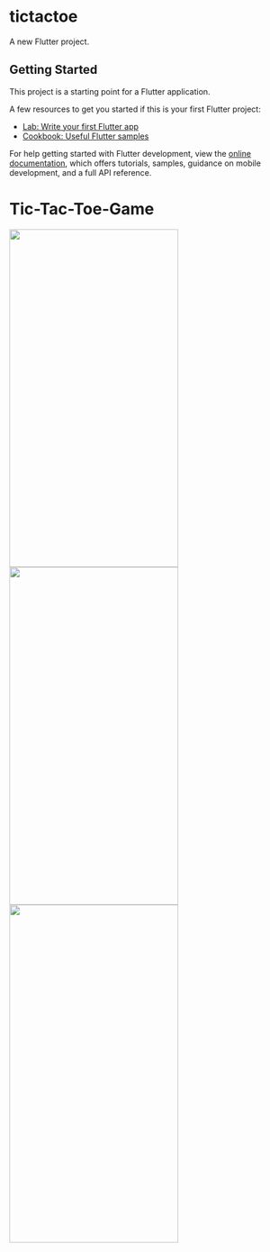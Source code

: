 # tictactoe

A new Flutter project.

## Getting Started

This project is a starting point for a Flutter application.

A few resources to get you started if this is your first Flutter project:

- [Lab: Write your first Flutter app](https://docs.flutter.dev/get-started/codelab)
- [Cookbook: Useful Flutter samples](https://docs.flutter.dev/cookbook)

For help getting started with Flutter development, view the
[online documentation](https://docs.flutter.dev/), which offers tutorials,
samples, guidance on mobile development, and a full API reference.
# Tic-Tac-Toe-Game






<img src="https://github.com/ii9oh/Tic-Tac-Toe-Game/assets/98194640/be906fb1-acc8-4630-b7a8-2604ab4336b4" style=" width:300px ; height:600px ">
<img src="https://github.com/ii9oh/Tic-Tac-Toe-Game/assets/98194640/c19834a1-5e78-427b-94e9-02160a3293d3" style=" width:300px ; height:600px ">
<img src="https://github.com/ii9oh/Tic-Tac-Toe-Game/assets/98194640/730dd3c6-2812-4fd1-8666-48cb51cc6669" style=" width:300px ; height:600px ">
